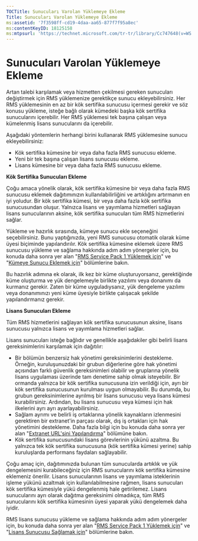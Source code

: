 ```yaml
---
TOCTitle: Sunucuları Varolan Yüklemeye Ekleme
Title: Sunucuları Varolan Yüklemeye Ekleme
ms:assetid: '7f3598ff-cd19-4daa-aa65-877f7f95a8ec'
ms:contentKeyID: 18125158
ms:mtpsurl: 'https://technet.microsoft.com/tr-tr/library/Cc747648(v=WS.10)'
---
```


Sunucuları Varolan Yüklemeye Ekleme
===================================

Artan talebi karşılamak veya hizmetten çekilmesi gereken sunucuları değiştirmek için RMS yüklemenize gerektikçe sunucu ekleyebilirsiniz. Her RMS yüklemesinin en az bir kök sertifika sunucusu içermesi gerekir ve söz konusu yükleme, isteğe bağlı olarak kümedeki başka kök sertifika sunucularını içerebilir. Her RMS yüklemesi tek başına çalışan veya kümelenmiş lisans sunucularını da içerebilir.

Aşağıdaki yöntemlerin herhangi birini kullanarak RMS yüklemesine sunucu ekleyebilirsiniz:

-   Kök sertifika kümesine bir veya daha fazla RMS sunucusu ekleme.
-   Yeni bir tek başına çalışan lisans sunucusu ekleme.
-   Lisans kümesine bir veya daha fazla RMS sunucusu ekleme.

**Kök Sertifika Sunucuları Ekleme**

Çoğu amaca yönelik olarak, kök sertifika kümesine bir veya daha fazla RMS sunucusu eklemek dağıtımınızın kullanılabilirliğini ve artıklığını artırmanın en iyi yoludur. Bir kök sertifika kümesi, bir veya daha fazla kök sertifika sunucusundan oluşur. Yalnızca lisans ve yayımlama hizmetleri sağlayan lisans sunucularının aksine, kök sertifika sunucuları tüm RMS hizmetlerini sağlar.

Yükleme ve hazırlık sırasında, kümeye sunucu ekle seçeneğini seçebilirsiniz. Bunu yaptığınızda, yeni RMS sunucusu otomatik olarak küme üyesi biçiminde yapılandırılır. Kök sertifika kümesine eklemek üzere RMS sunucusu yükleme ve sağlama hakkında adım adım yönergeler için, bu konuda daha sonra yer alan "[RMS Service Pack 1 Yüklemek için](https://technet.microsoft.com/dab20175-a690-43f8-b943-768d289daa0d)" ve "[Kümeye Sunucu Eklemek için](https://technet.microsoft.com/db635238-5528-4bec-9cc6-8244e2b3d733)" bölümlerine bakın.

Bu hazırlık adımına ek olarak, ilk kez bir küme oluşturuyorsanız, gerektiğinde küme oluşturma ve yük dengelemeyle birlikte yazılımı veya donanımı da kurmanız gerekir. Zaten bir küme uyguladıysanız, yük dengeleme yazılımı veya donanımınızı yeni küme üyesiyle birlikte çalışacak şekilde yapılandırmanız gerekir.

**Lisans Sunucuları Ekleme**

Tüm RMS hizmetlerini sağlayan kök sertifika sunucusunun aksine, lisans sunucusu yalnızca lisans ve yayımlama hizmetleri sağlar.

Lisans sunucuları isteğe bağlıdır ve genellikle aşağıdakiler gibi belirli lisans gereksinimlerini karşılamak için dağıtılır:

-   Bir bölümün benzersiz hak yönetimi gereksinimlerini destekleme. Örneğin, kuruluşunuzdaki bir grubun diğerlerine göre hak yönetimi açısından farklı güvenlik gereksinimleri olabilir ve gruplarına yönelik lisans uygulaması üzerinde tam denetime sahip olmak isteyebilir. Bir ormanda yalnızca bir kök sertifika sunucusuna izin verildiği için, ayrı bir kök sertifika sunucusunun kurulması uygun olmayabilir. Bu durumda, bu grubun gereksinimlerine ayrılmış bir lisans sunucusu veya lisans kümesi kurabilirsiniz. Ardından, bu lisans sunucusu veya kümesi için hak ilkelerini ayrı ayrı ayarlayabilirsiniz.
-   Sağlam ayrımı ve belirli iş ortaklarına yönelik kaynakların izlenmesini gerektiren bir extranet'in parçası olarak, dış iş ortakları için hak yönetimini destekleme. Daha fazla bilgi için bu konuda daha sonra yer alan "[Extranet URL'sini Yapılandırma](https://technet.microsoft.com/88fec9ff-c96c-4d20-8856-0485e7507572)" bölümüne bakın.
-   Kök sertifika sunucusundaki lisans görevlerinin yükünü azaltma. Bu yalnızca tek kök sertifika sunucusuna (kök sertifika kümesi yerine) sahip kuruluşlarda performans faydaları sağlayabilir.

Çoğu amaç için, dağıtımınızda bulunan tüm sunucularda artıklık ve yük dengelemesini kurabileceğiniz için RMS sunucularını kök sertifika kümesine eklemeniz önerilir. Lisans sunucularının lisans ve yayımlama isteklerinin işleme yükünü azaltmak için kullanılabilmesine rağmen, lisans sunucuları kök sertifika kümesiyle yükü dengelenmiş hale getirilemez. Lisans sunucularını ayrı olarak dağıtma gereksinimi olmadıkça, tüm RMS sunucularını kök sertifika kümesinin üyesi yaparak yükü dengelemek daha iyidir.

RMS lisans sunucusu yükleme ve sağlama hakkında adım adım yönergeler için, bu konuda daha sonra yer alan "[RMS Service Pack 1 Yüklemek için](https://technet.microsoft.com/dab20175-a690-43f8-b943-768d289daa0d)" ve "[Lisans Sunucusu Sağlamak için](https://technet.microsoft.com/4d67b898-0ba9-4eef-ab7d-ee0ca55a688e)" bölümlerine bakın.
